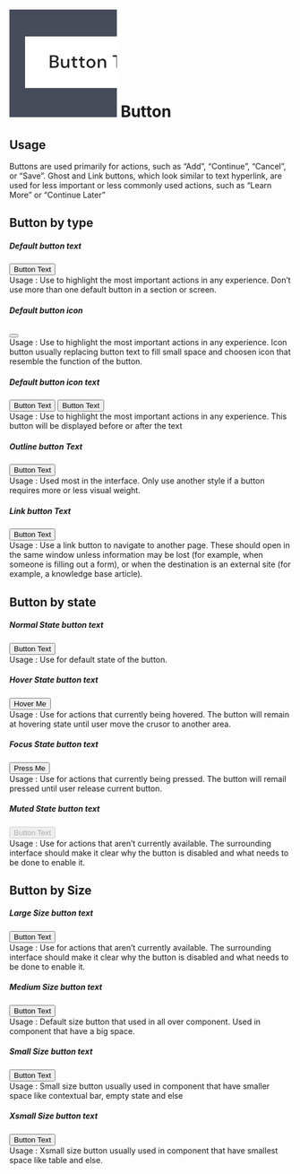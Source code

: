 <script setup>
  import Button from '../../components/button/Button.vue'
  import IconBee from '@carbon/icons-vue/lib/bee/20'
</script>

<style scoped lang="postcss">
</style>

# ![button](/assets/images/img-guide-button.svg) Button

## Usage
Buttons are used primarily for actions, such as “Add”, “Continue”, “Cancel”, or “Save”. Ghost and Link buttons, which look similar to text hyperlink, are used for less important or less commonly used actions, such as “Learn More” or “Continue Later”

## Button by type

##### Default button text

<div>
  <Button>Button Text</Button>
</div>
<div class="flex pt-5 pb-8 text-sm text-default">
  <div class="w-3/4">
    Usage : Use to highlight the most important actions in any experience. Don’t use more than one default button in a section or screen.
  </div>
</div>

##### Default button icon
<div>
  <Button icon><IconBee /></Button>
</div>
<div class="flex pt-5 pb-6 text-sm text-default">
  <div class="w-3/4">
    Usage : Use to highlight the most important actions in any experience. Icon button usually replacing button text to fill small space and choosen icon that resemble the function of the button.
  </div>
</div>

##### Default button icon text
<div class="flex space-x-3">
  <Button icon><IconBee /> Button Text</Button>
  <Button icon>Button Text <IconBee /></Button>
</div>
<div class="flex pt-5 pb-8 text-sm text-default">
  <div class="w-3/4">
    Usage : Use to highlight the most important actions in any experience.
    This button will be displayed before or after the text
  </div>
</div>

##### Outline button Text
<div class="flex space-x-3">
  <Button variant="outline">Button Text</Button>
</div>
<div class="flex pt-5 pb-8 text-sm text-default">
  <div class="w-3/4">
    Usage : Used most in the interface. Only use another style
    if a button requires more or less visual weight.
  </div>
</div>

##### Link button Text
<div class="flex space-x-3">
  <Button variant="link">Button Text</Button>
</div>
<div class="flex pt-5 pb-8 text-sm text-default">
  <div class="w-3/4">
    Usage : Use a link button to navigate to another page.
    These should open in the same window unless information may be
    lost (for example, when someone is filling out a form), or when
    the destination is an external site (for example, a knowledge base article).
  </div>
</div>

## Button by state

##### Normal State button text

<div>
  <Button>Button Text</Button>
</div>
<div class="flex pt-5 pb-8 text-sm text-default">
  <div class="w-3/4">
    Usage : Use for default state of the button.
  </div>
</div>

##### Hover State button text

<div>
  <Button>Hover Me</Button>
</div>
<div class="flex pt-5 pb-8 text-sm text-default">
  <div class="w-3/4">
    Usage : Use for actions that currently being hovered.
    The button will remain at hovering state until user move the crusor to another area.
  </div>
</div>

##### Focus State button text

<div>
  <Button>Press Me</Button>
</div>
<div class="flex pt-5 pb-8 text-sm text-default">
  <div class="w-3/4">
    Usage : Use for actions that currently being pressed.
    The button will remail pressed until user release current button.
  </div>
</div>

##### Muted State button text

<div>
  <Button disabled>Button Text</Button>
</div>
<div class="flex pt-5 pb-8 text-sm text-default">
  <div class="w-3/4">
    Usage : Use for actions that aren’t currently available.
    The surrounding interface should make it clear why the button is
    disabled and what needs to be done to enable it.
  </div>
</div>

## Button by Size

##### Large Size button text
<div class="flex space-x-3">
  <Button size="lg">Button Text</Button>
</div>
<div class="flex pt-5 pb-8 text-sm text-default">
  <div class="w-3/4">
    Usage : Use for actions that aren’t currently available.
    The surrounding interface should make it clear why the button is
    disabled and what needs to be done to enable it.
  </div>
</div>

##### Medium Size button text
<div class="flex space-x-3">
  <Button size="md">Button Text</Button>
</div>
<div class="flex pt-5 pb-8 text-sm text-default">
  <div class="w-3/4">
    Usage : Default size button that used in all over component.
    Used in component that have a big space.
  </div>
</div>

##### Small Size button text
<div class="flex space-x-3">
  <Button size="sm">Button Text</Button>
</div>
<div class="flex pt-5 pb-8 text-sm text-default">
  <div class="w-3/4">
    Usage : Small size button usually used in component that
    have smaller space like contextual bar, empty state and else
  </div>
</div>

##### Xsmall Size button text
<div class="flex space-x-3">
  <Button size="xs">Button Text</Button>
</div>
<div class="flex pt-5 pb-8 text-sm text-default">
  <div class="w-3/4">
    Usage : Xsmall size button usually used in component
    that have smallest space like table and else.
  </div>
</div>
